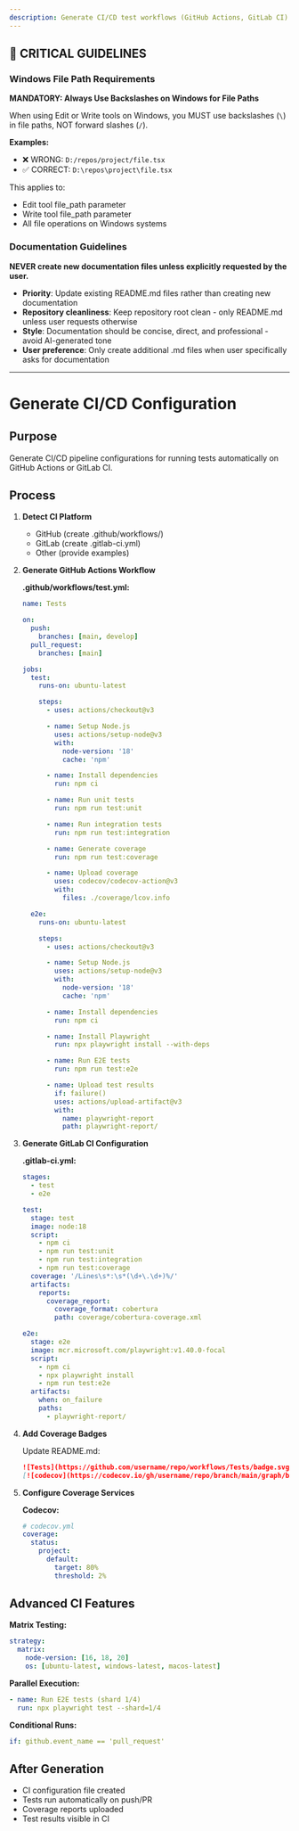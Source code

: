 ```yaml
---
description: Generate CI/CD test workflows (GitHub Actions, GitLab CI)
---
```


## 🚨 CRITICAL GUIDELINES

### Windows File Path Requirements

**MANDATORY: Always Use Backslashes on Windows for File Paths**

When using Edit or Write tools on Windows, you MUST use backslashes (`\`) in file paths, NOT forward slashes (`/`).

**Examples:**
- ❌ WRONG: `D:/repos/project/file.tsx`
- ✅ CORRECT: `D:\repos\project\file.tsx`

This applies to:
- Edit tool file_path parameter
- Write tool file_path parameter
- All file operations on Windows systems


### Documentation Guidelines

**NEVER create new documentation files unless explicitly requested by the user.**

- **Priority**: Update existing README.md files rather than creating new documentation
- **Repository cleanliness**: Keep repository root clean - only README.md unless user requests otherwise
- **Style**: Documentation should be concise, direct, and professional - avoid AI-generated tone
- **User preference**: Only create additional .md files when user specifically asks for documentation


---

# Generate CI/CD Configuration

## Purpose
Generate CI/CD pipeline configurations for running tests automatically on GitHub Actions or GitLab CI.

## Process

1. **Detect CI Platform**
   - GitHub (create .github/workflows/)
   - GitLab (create .gitlab-ci.yml)
   - Other (provide examples)

2. **Generate GitHub Actions Workflow**

   **.github/workflows/test.yml:**
   ```yaml
   name: Tests

   on:
     push:
       branches: [main, develop]
     pull_request:
       branches: [main]

   jobs:
     test:
       runs-on: ubuntu-latest

       steps:
         - uses: actions/checkout@v3

         - name: Setup Node.js
           uses: actions/setup-node@v3
           with:
             node-version: '18'
             cache: 'npm'

         - name: Install dependencies
           run: npm ci

         - name: Run unit tests
           run: npm run test:unit

         - name: Run integration tests
           run: npm run test:integration

         - name: Generate coverage
           run: npm run test:coverage

         - name: Upload coverage
           uses: codecov/codecov-action@v3
           with:
             files: ./coverage/lcov.info

     e2e:
       runs-on: ubuntu-latest

       steps:
         - uses: actions/checkout@v3

         - name: Setup Node.js
           uses: actions/setup-node@v3
           with:
             node-version: '18'
             cache: 'npm'

         - name: Install dependencies
           run: npm ci

         - name: Install Playwright
           run: npx playwright install --with-deps

         - name: Run E2E tests
           run: npm run test:e2e

         - name: Upload test results
           if: failure()
           uses: actions/upload-artifact@v3
           with:
             name: playwright-report
             path: playwright-report/
   ```

3. **Generate GitLab CI Configuration**

   **.gitlab-ci.yml:**
   ```yaml
   stages:
     - test
     - e2e

   test:
     stage: test
     image: node:18
     script:
       - npm ci
       - npm run test:unit
       - npm run test:integration
       - npm run test:coverage
     coverage: '/Lines\s*:\s*(\d+\.\d+)%/'
     artifacts:
       reports:
         coverage_report:
           coverage_format: cobertura
           path: coverage/cobertura-coverage.xml

   e2e:
     stage: e2e
     image: mcr.microsoft.com/playwright:v1.40.0-focal
     script:
       - npm ci
       - npx playwright install
       - npm run test:e2e
     artifacts:
       when: on_failure
       paths:
         - playwright-report/
   ```

4. **Add Coverage Badges**

   Update README.md:
   ```markdown
   ![Tests](https://github.com/username/repo/workflows/Tests/badge.svg)
   [![codecov](https://codecov.io/gh/username/repo/branch/main/graph/badge.svg)](https://codecov.io/gh/username/repo)
   ```

5. **Configure Coverage Services**

   **Codecov:**
   ```yaml
   # codecov.yml
   coverage:
     status:
       project:
         default:
           target: 80%
           threshold: 2%
   ```

## Advanced CI Features

**Matrix Testing:**
```yaml
strategy:
  matrix:
    node-version: [16, 18, 20]
    os: [ubuntu-latest, windows-latest, macos-latest]
```

**Parallel Execution:**
```yaml
- name: Run E2E tests (shard 1/4)
  run: npx playwright test --shard=1/4
```

**Conditional Runs:**
```yaml
if: github.event_name == 'pull_request'
```

## After Generation

- CI configuration file created
- Tests run automatically on push/PR
- Coverage reports uploaded
- Test results visible in CI
